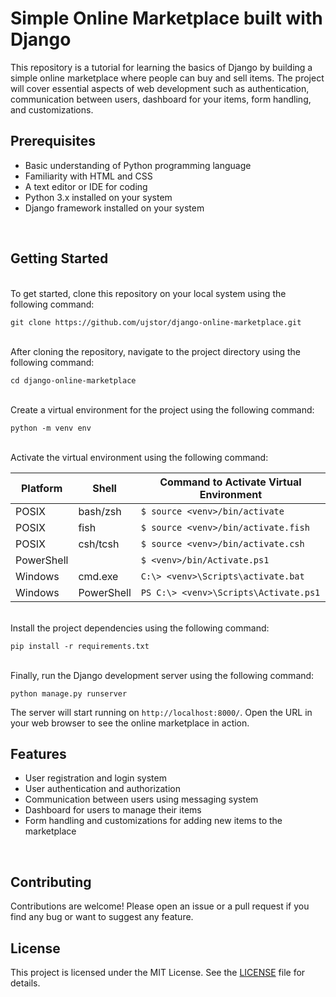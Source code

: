 # Simple Online Marketplace built with Django

This repository is a tutorial for learning the basics of Django by building a simple online marketplace where people can buy and sell items. The project will cover essential aspects of web development such as authentication, communication between users, dashboard for your items, form handling, and customizations.

## Prerequisites

- Basic understanding of Python programming language
- Familiarity with HTML and CSS
- A text editor or IDE for coding
- Python 3.x installed on your system
- Django framework installed on your system
<br>

## Getting Started
<br>
To get started, clone this repository on your local system using the following command:

```
git clone https://github.com/ujstor/django-online-marketplace.git
```
<br>
After cloning the repository, navigate to the project directory using the following command:

```
cd django-online-marketplace
```
<br>
Create a virtual environment for the project using the following command:

```
python -m venv env
```
<br>
Activate the virtual environment using the following command:

| Platform | Shell | Command to Activate Virtual Environment |
| -------- | ----- | --------------------------------------- |
| POSIX | bash/zsh | `$ source <venv>/bin/activate` |
| POSIX | fish | `$ source <venv>/bin/activate.fish` |
| POSIX | csh/tcsh | `$ source <venv>/bin/activate.csh` |
| PowerShell | | `$ <venv>/bin/Activate.ps1` |
| Windows | cmd.exe | `C:\> <venv>\Scripts\activate.bat` |
| Windows | PowerShell | `PS C:\> <venv>\Scripts\Activate.ps1` |

<br>
Install the project dependencies using the following command:

```
pip install -r requirements.txt
```
<br>
Finally, run the Django development server using the following command:

```
python manage.py runserver
```

The server will start running on `http://localhost:8000/`. Open the URL in your web browser to see the online marketplace in action.
<br>
## Features

- User registration and login system
- User authentication and authorization
- Communication between users using messaging system
- Dashboard for users to manage their items
- Form handling and customizations for adding new items to the marketplace
<br>

## Contributing

Contributions are welcome! Please open an issue or a pull request if you find any bug or want to suggest any feature.
<br>

## License

This project is licensed under the MIT License. See the [LICENSE](LICENSE) file for details.